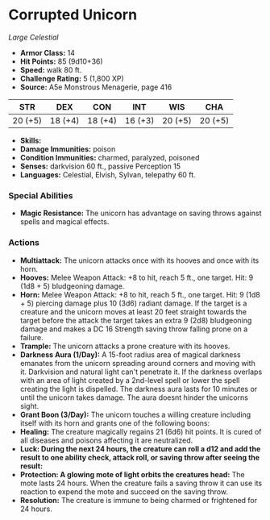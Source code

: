 # Corrupted Unicorn

*Large* *Celestial*

- **Armor Class:** 14
- **Hit Points:** 85 (9d10+36)
- **Speed:** walk 80 ft.
- **Challenge Rating:** 5 (1,800 XP)
- **Source:** A5e Monstrous Menagerie, page 416

| STR | DEX | CON | INT | WIS | CHA |
| --- | --- | --- | --- | --- | --- |
| 20 (+5) | 18 (+4) | 18 (+4) | 16 (+3) | 20 (+5) | 20 (+5) |

- **Skills:** 
- **Damage Immunities:** poison
- **Condition Immunities:** charmed, paralyzed, poisoned
- **Senses:** darkvision 60 ft., passive Perception 15
- **Languages:** Celestial, Elvish, Sylvan, telepathy 60 ft.

### Special Abilities

- **Magic Resistance:** The unicorn has advantage on saving throws against spells and magical effects.

### Actions

- **Multiattack:** The unicorn attacks once with its hooves and once with its horn.
- **Hooves:** Melee Weapon Attack: +8 to hit, reach 5 ft., one target. Hit: 9 (1d8 + 5) bludgeoning damage.
- **Horn:** Melee Weapon Attack: +8 to hit, reach 5 ft., one target. Hit: 9 (1d8 + 5) piercing damage plus 10 (3d6) radiant damage. If the target is a creature and the unicorn moves at least 20 feet straight towards the target before the attack  the target takes an extra 9 (2d8) bludgeoning damage and makes a DC 16 Strength saving throw  falling prone on a failure.
- **Trample:** The unicorn attacks a prone creature with its hooves.
- **Darkness Aura (1/Day):** A 15-foot radius area of magical darkness emanates from the unicorn  spreading around corners and moving with it. Darkvision and natural light can't penetrate it. If the darkness overlaps with an area of light created by a 2nd-level spell or lower  the spell creating the light is dispelled. The darkness aura lasts for 10 minutes or until the unicorn takes damage. The aura doesnt hinder the unicorns sight.
- **Grant Boon (3/Day):** The unicorn touches a willing creature including itself  with its horn and grants one of the following boons:
- **Healing:** The creature magically regains 21 (6d6) hit points. It is cured of all diseases and poisons affecting it are neutralized.
- **Luck: During the next 24 hours, the creature can roll a d12 and add the result to one ability check, attack roll, or saving throw after seeing the result:** 
- **Protection: A glowing mote of light orbits the creatures head:** The mote lasts 24 hours. When the creature fails a saving throw  it can use its reaction to expend the mote and succeed on the saving throw.
- **Resolution:** The creature is immune to being charmed or frightened for 24 hours.


